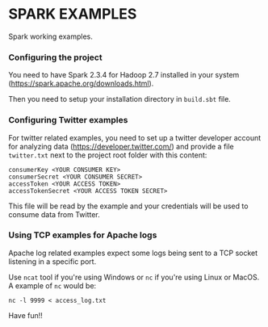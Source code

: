 SPARK EXAMPLES
==============

Spark working examples.

### Configuring the project

You need to have Spark 2.3.4 for Hadoop 2.7 installed in your system (https://spark.apache.org/downloads.html). 

Then you need to setup your installation directory in `build.sbt` file.

### Configuring Twitter examples

For twitter related examples, you need to set up a twitter developer account for analyzing data (https://developer.twitter.com/) and provide
a file `twitter.txt` next to the project root folder with this content:

```
consumerKey <YOUR CONSUMER KEY>
consumerSecret <YOUR CONSUMER SECRET>
accessToken <YOUR ACCESS TOKEN>
accessTokenSecret <YOUR ACCESS TOKEN SECRET>
```

This file will be read by the example and your credentials will be used to consume data from Twitter.


### Using TCP examples for Apache logs

Apache log related examples expect some logs being sent to a TCP socket listening in a specific port.

Use `ncat` tool if you're using Windows or `nc` if you're using Linux or MacOS. A example of `nc` would be:

```
nc -l 9999 < access_log.txt
```

Have fun!!
